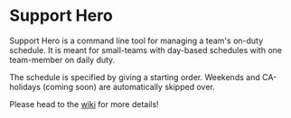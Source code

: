 Support Hero
============

Support Hero is a command line tool for managing a team's on-duty schedule. It is meant for small-teams with day-based schedules with one team-member on daily duty.

The schedule is specified by giving a starting order. Weekends and CA-holidays (coming soon) are automatically skipped over.


Please head to the [wiki](https://github.com/venkat/SupportHero/wiki "Support Hero Wiki") for more details!

